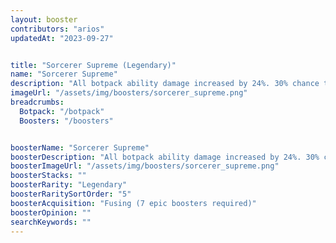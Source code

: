 ```yaml
---
layout: booster
contributors: "arios"
updatedAt: "2023-09-27"


title: "Sorcerer Supreme (Legendary)"
name: "Sorcerer Supreme"
description: "All botpack ability damage increased by 24%. 30% chance to gain 1 botpack power when using a botpack ability"
imageUrl: "/assets/img/boosters/sorcerer_supreme.png"
breadcrumbs:
  Botpack: "/botpack"
  Boosters: "/boosters"


boosterName: "Sorcerer Supreme"
boosterDescription: "All botpack ability damage increased by 24%. 30% chance to gain 1 botpack power when using a botpack ability"
boosterImageUrl: "/assets/img/boosters/sorcerer_supreme.png"
boosterStacks: ""
boosterRarity: "Legendary"
boosterRaritySortOrder: "5"
boosterAcquisition: "Fusing (7 epic boosters required)"
boosterOpinion: ""
searchKeywords: ""
---
```


